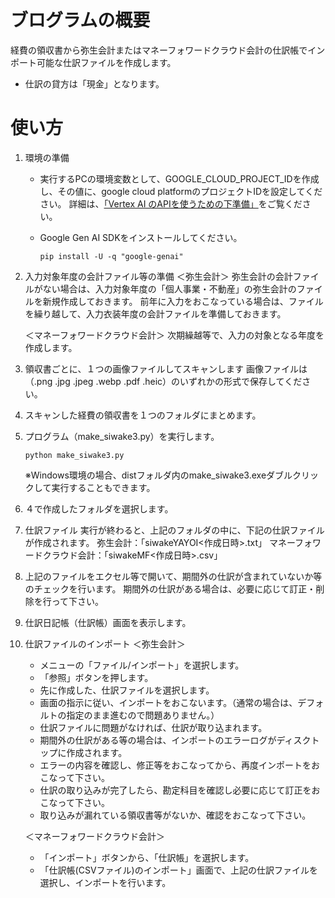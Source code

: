 # ブログラムの概要
経費の領収書から弥生会計またはマネーフォワードクラウド会計の仕訳帳でインポート可能な仕訳ファイルを作成します。
* 仕訳の貸方は「現金」となります。

# 使い方
1. 環境の準備
    * 実行するPCの環境変数として、GOOGLE_CLOUD_PROJECT_IDを作成し、その値に、google cloud platformのプロジェクトIDを設定してください。
     詳細は、[「Vertex AI のAPIを使うための下準備」](https://note.com/kenichi_nakatani/n/n91035c588ecd)をご覧ください。

    * Google Gen AI SDKをインストールしてください。
        ```
        pip install -U -q "google-genai"
        ```

2. 入力対象年度の会計ファイル等の準備
    ＜弥生会計＞
    弥生会計の会計ファイルがない場合は、入力対象年度の「個人事業・不動産」の弥生会計のファイルを新規作成しておきます。
    前年に入力をおこなっている場合は、ファイルを繰り越して、入力衣装年度の会計ファイルを準備しておきます。

    ＜マネーフォワードクラウド会計＞
    次期繰越等で、入力の対象となる年度を作成します。

3. 領収書ごとに、１つの画像ファイルしてスキャンします
    画像ファイルは（.png .jpg .jpeg .webp .pdf .heic）のいずれかの形式で保存してください。

4. スキャンした経費の領収書を１つのフォルダにまとめます。

5. プログラム（make_siwake3.py）を実行します。
    ```
    python make_siwake3.py
    ```
    ※Windows環境の場合、distフォルダ内のmake_siwake3.exeダブルクリックして実行することもできます。

6. ４で作成したフォルダを選択します。

7. 仕訳ファイル
    実行が終わると、上記のフォルダの中に、下記の仕訳ファイルが作成されます。
    弥生会計：「siwakeYAYOI<作成日時>.txt」
    マネーフォワードクラウド会計：「siwakeMF<作成日時>.csv」

8. 上記のファイルをエクセル等で開いて、期間外の仕訳が含まれていないか等のチェックを行います。
    期間外の仕訳がある場合は、必要に応じて訂正・削除を行って下さい。
　　
9. 仕訳日記帳（仕訳帳）画面を表示します。

10. 仕訳ファイルのインポート
    ＜弥生会計＞
    * メニューの「ファイル/インポート」を選択します。
    * 「参照」ボタンを押します。
    * 先に作成した、仕訳ファイルを選択します。
    * 画面の指示に従い、インポートをおこないます。（通常の場合は、デフォルトの指定のまま進むので問題ありません。）
    * 仕訳ファイルに問題がなければ、仕訳が取り込まれます。
    * 期間外の仕訳がある等の場合は、インポートのエラーログがディスクトップに作成されます。
    * エラーの内容を確認し、修正等をおこなってから、再度インポートをおこなって下さい。
    * 仕訳の取り込みが完了したら、勘定科目を確認し必要に応じて訂正をおこなって下さい。
    * 取り込みが漏れている領収書等がないか、確認をおこなって下さい。

    ＜マネーフォワードクラウド会計＞
    * 「インポート」ボタンから、「仕訳帳」を選択します。
    * 「仕訳帳(CSVファイル)のインポート」画面で、上記の仕訳ファイルを選択し、インポートを行います。
